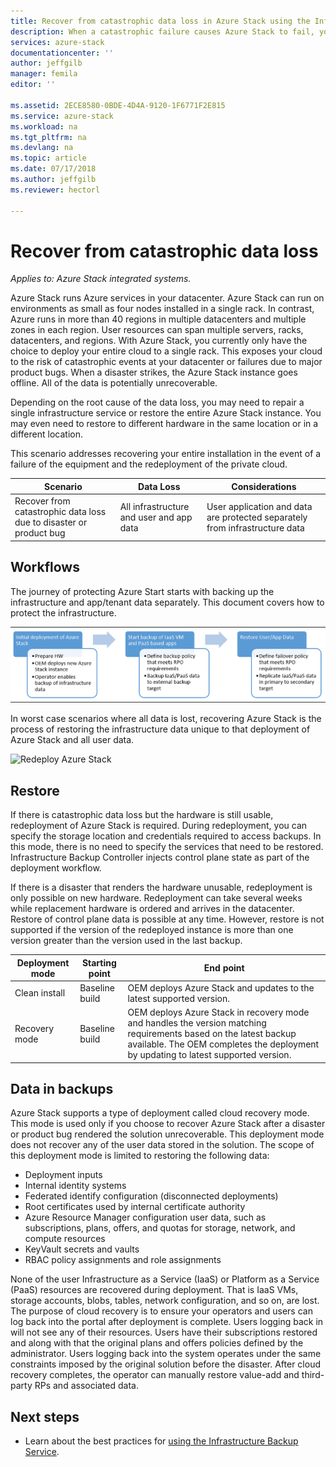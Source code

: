 ```yaml
---
title: Recover from catastrophic data loss in Azure Stack using the Infrastructure Backup Service | Microsoft Docs
description: When a catastrophic failure causes Azure Stack to fail, your can restore your infrastructure data when reestablishing your Azure Stack deployment.
services: azure-stack
documentationcenter: ''
author: jeffgilb
manager: femila
editor: ''

ms.assetid: 2ECE8580-0BDE-4D4A-9120-1F6771F2E815
ms.service: azure-stack
ms.workload: na
ms.tgt_pltfrm: na
ms.devlang: na
ms.topic: article
ms.date: 07/17/2018
ms.author: jeffgilb
ms.reviewer: hectorl

---
```

# Recover from catastrophic data loss

*Applies to: Azure Stack integrated systems.*

Azure Stack runs Azure services in your datacenter. Azure Stack can run on environments as small as four nodes installed in a single rack. In contrast, Azure runs in more than 40 regions in multiple datacenters and multiple zones in each region. User resources can span multiple servers, racks, datacenters, and regions. With Azure Stack, you currently  only have the choice to deploy your entire cloud to a single rack. This exposes your cloud to the risk of catastrophic events at your datacenter or failures due to major product bugs. When a disaster strikes, the Azure Stack instance goes offline. All of the data is potentially unrecoverable.

Depending on the root cause of the data loss, you may need to repair a single infrastructure service or restore the entire Azure Stack instance. You may even need to restore to different hardware in the same location or in a different location.

This scenario addresses recovering your entire installation in the event of a failure of the equipment and the redeployment of the private cloud.

| Scenario                                                           | Data Loss                            | Considerations                                                             |
|--------------------------------------------------------------------|--------------------------------------|----------------------------------------------------------------------------|
| Recover from catastrophic data loss due to disaster or product bug | All infrastructure and user and app data | User application and data are protected separately from infrastructure data |

## Workflows

The journey of protecting Azure Start starts with backing up the infrastructure and app/tenant data separately. This document covers how to protect the infrastructure. 

![Initial deployment of Azure Stack](media\azure-stack-backup\azure-stack-backup-workflow1.png)

In worst case scenarios where all data is lost, recovering Azure Stack is the process of restoring the infrastructure data unique to that deployment of Azure Stack and all user data. 

![Redeploy Azure Stack](media\azure-stack-backup\azure-stack-backup-workflow2.png)

## Restore

If there is catastrophic data loss but the hardware is still usable, redeployment of Azure Stack is required. During redeployment, you can specify the storage location and credentials required to access backups. In this mode, there is no need to specify the services that need to be restored. Infrastructure Backup Controller injects control plane state as part of the deployment workflow.

If there is a disaster that renders the hardware unusable, redeployment is only possible on new hardware. Redeployment can take several weeks while replacement hardware is ordered and arrives in the datacenter. Restore of control plane data is possible at any time. However, restore is not supported if the version of the redeployed instance is more than one version greater than the version used in the last backup. 

| Deployment mode | Starting point | End point                                                                                                                                                                                                     |
|-----------------|----------------|---------------------------------------------------------------------------------------------------------------------------------------------------------------------------------------------------------------|
| Clean install   | Baseline build | OEM deploys Azure Stack and updates to the latest supported version.                                                                                                                                          |
| Recovery mode   | Baseline build | OEM deploys Azure Stack in recovery mode and handles the version matching requirements based on the latest backup available. The OEM completes the deployment by updating to latest supported version. |

## Data in backups

Azure Stack supports a type of deployment called cloud recovery mode. This mode is used only if you choose to recover Azure Stack after a disaster or product bug rendered the solution unrecoverable. This deployment mode does not recover any of the user data stored in the solution. The scope of this deployment mode is limited to restoring the following data:

 - Deployment inputs
 - Internal identity systems
 - Federated identify configuration (disconnected deployments)
 - Root certificates used by internal certificate authority
 - Azure Resource Manager configuration user data, such as subscriptions, plans, offers, and quotas for storage, network, and compute resources
 - KeyVault secrets and vaults
 - RBAC policy assignments and role assignments 

None of the user Infrastructure as a Service (IaaS) or Platform as a Service (PaaS) resources are recovered during deployment. That is IaaS VMs, storage accounts, blobs, tables, network configuration, and so on, are lost. The purpose of cloud recovery is to ensure your operators and users can log back into the portal after deployment is complete. Users logging back in will not see any of their resources. Users have their subscriptions restored and along with that the original plans and offers policies defined by the administrator. Users logging back into the system operates under the same constraints imposed by the original solution before the disaster. After cloud recovery completes, the operator can manually restore value-add and third-party RPs and associated data.

## Next steps

 - Learn about the best practices for [using the Infrastructure Backup Service](azure-stack-backup-best-practices.md).

